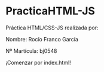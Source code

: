 # PracticaHTML-JS

Práctica HTML/CSS-JS realizada por:

Nombre: Rocío Franco García

Nº Martícula: bj0548

¡Comenzar por index.html!
